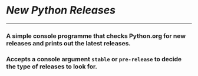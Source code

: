 # ***New Python Releases***
--------------------------

### **A simple console programme that checks Python.org for new releases and prints out the latest releases.**
### **Accepts a console argument `stable` or `pre-release` to decide the type of releases to look for.**

